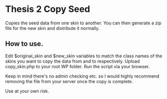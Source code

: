 # Thesis 2 Copy Seed

Copies the seed data from one skin to another.  You can then generate a zip file for the new skin and distribute it normally.

## How to use.

Edit $original_skin and $new_skin variables to match the class names of the skins you want to copy the data from and to respectively.
Upload copy_skin.php to your root WP folder.
Run the script via your browser.

Keep in mind there's no admin checking etc. so I would highly recommend removing the file from your server once the copy is complete.

Use at your own risk.